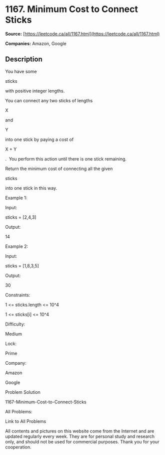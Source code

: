 # 1167. Minimum Cost to Connect Sticks

**Source:** [https://leetcode.ca/all/1167.html](https://leetcode.ca/all/1167.html)

**Companies:** Amazon, Google

## Description

You have some

sticks

with positive integer lengths.

You can connect any two sticks of lengths

X

and

Y

into one stick by
        paying a cost of

X + Y

.  You perform this action until there is one stick
        remaining.

Return the minimum cost of connecting all the given

sticks

into one stick
        in this way.

Example 1:

Input:

sticks = [2,4,3]

Output:

14

Example 2:

Input:

sticks = [1,8,3,5]

Output:

30

Constraints:

1 <= sticks.length <= 10^4

1 <= sticks[i] <= 10^4

Difficulty:

Medium

Lock:

Prime

Company:

Amazon

Google

Problem Solution

1167-Minimum-Cost-to-Connect-Sticks

All Problems:

Link to All Problems

All contents and pictures on this website come from the Internet and are updated regularly every week. They are for personal study and research only, and should not be used for commercial purposes. Thank you for your cooperation.

